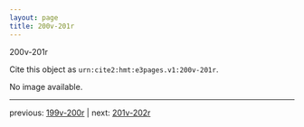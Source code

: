 ```yaml
---
layout: page
title: 200v-201r
---
```


200v-201r

Cite this object as `urn:cite2:hmt:e3pages.v1:200v-201r`.

No image available. 



---

previous: [199v-200r](../199v-200r/) | next: [201v-202r](../201v-202r/)
